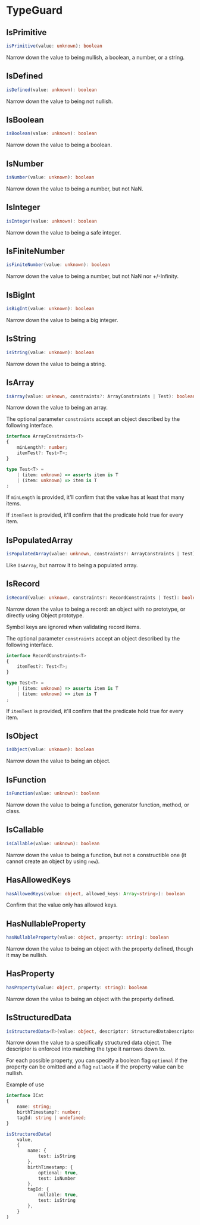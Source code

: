 # TypeGuard

## IsPrimitive

```ts
isPrimitive(value: unknown): boolean
```

Narrow down the value to being nullish, a boolean, a number, or a string.

## IsDefined

```ts
isDefined(value: unknown): boolean
```

Narrow down the value to being not nullish.

## IsBoolean

```ts
isBoolean(value: unknown): boolean
```

Narrow down the value to being a boolean.

## IsNumber

```ts
isNumber(value: unknown): boolean
```

Narrow down the value to being a number, but not NaN.

## IsInteger

```ts
isInteger(value: unknown): boolean
```

Narrow down the value to being a safe integer.

## IsFiniteNumber

```ts
isFiniteNumber(value: unknown): boolean
```

Narrow down the value to being a number, but not NaN nor +/-Infinity.

## IsBigInt

```ts
isBigInt(value: unknown): boolean
```

Narrow down the value to being a big integer.

## IsString

```ts
isString(value: unknown): boolean
```

Narrow down the value to being a string.

## IsArray

```ts
isArray(value: unknown, constraints?: ArrayConstraints | Test): boolean
```

Narrow down the value to being an array.

The optional parameter `constraints` accept an object described by the following interface.

```ts
interface ArrayConstraints<T>
{
	minLength?: number;
	itemTest?: Test<T>;
}

type Test<T> =
	| (item: unknown) => asserts item is T
	| (item: unknown) => item is T
;
```

If `minLength` is provided, it'll confirm that the value has at least that many items.

If `itemTest` is provided, it'll confirm that the predicate hold true for every item.

## IsPopulatedArray

```ts
isPopulatedArray(value: unknown, constraints?: ArrayConstraints | Test): boolean
```

Like `IsArray`, but narrow it to being a populated array.

## IsRecord

```ts
isRecord(value: unknown, constraints?: RecordConstraints | Test): boolean
```

Narrow down the value to being a record: an object with no prototype, or directly using Object prototype.

Symbol keys are ignored when validating record items.

The optional parameter `constraints` accept an object described by the following interface.

```ts
interface RecordConstraints<T>
{
	itemTest?: Test<T>;
}

type Test<T> =
	| (item: unknown) => asserts item is T
	| (item: unknown) => item is T
;
```

If `itemTest` is provided, it'll confirm that the predicate hold true for every item.

## IsObject

```ts
isObject(value: unknown): boolean
```

Narrow down the value to being an object.

## IsFunction

```ts
isFunction(value: unknown): boolean
```

Narrow down the value to being a function, generator function, method, or class.

## IsCallable

```ts
isCallable(value: unknown): boolean
```

Narrow down the value to being a function, but not a constructible one
(it cannot create an object by using `new`).

## HasAllowedKeys

```ts
hasAllowedKeys(value: object, allowed_keys: Array<string>): boolean
```

Confirm that the value only has allowed keys.

## HasNullableProperty

```ts
hasNullableProperty(value: object, property: string): boolean
```

Narrow down the value to being an object with the property defined, though it may be nullish.

## HasProperty

```ts
hasProperty(value: object, property: string): boolean
```

Narrow down the value to being an object with the property defined.

## IsStructuredData

```ts
isStructuredData<T>(value: object, descriptor: StructuredDataDescriptor<T>): boolean
```

Narrow down the value to a specifically structured data object.
The descriptor is enforced into matching the type it narrows down to.

For each possible property, you can specify a boolean flag `optional` if the property
can be omitted and a flag `nullable` if the property value can be nullish.

Example of use

```ts
interface ICat
{
	name: string;
	birthTimestamp?: number;
	tagId: string | undefined;
}

isStructuredData(
	value,
	{
		name: {
			test: isString
		},
		birthTimestamp: {
			optional: true,
			test: isNumber
		},
		tagId: {
			nullable: true,
			test: isString
		},
	}
)
```
